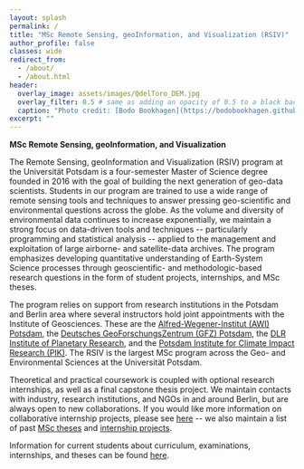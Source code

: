 ```yaml
---
layout: splash
permalink: /
title: "MSc Remote Sensing, geoInformation, and Visualization (RSIV)"
author_profile: false
classes: wide
redirect_from:
  - /about/
  - /about.html
header:
  overlay_image: assets/images/QdelToro_DEM.jpg
  overlay_filter: 0.5 # same as adding an opacity of 0.5 to a black background
  caption: "Photo credit: [Bodo Bookhagen](https://bodobookhagen.github.io/)"
excerpt: ""
---
```


**MSc Remote Sensing, geoInformation, and Visualization**

The Remote Sensing, geoInformation and Visualization (RSIV) program at the Universität Potsdam is a four-semester Master of Science degree founded in 2016 with the goal of building the next generation of geo-data scientists. Students in our program are trained to use a wide range of remote sensing tools and techniques to answer pressing geo-scientific and environmental questions across the globe. As the volume and diversity of environmental data continues to increase exponentially, we maintain a strong focus on data-driven tools and techniques -- particularly programming and statistical analysis -- applied to the management and exploitation of large airborne- and satellite-data archives. The program emphasizes developing quantitative understanding of Earth-System Science processes through geoscientific- and methodologic-based research questions in the form of student projects, internships, and MSc theses.

The program relies on support from research institutions in the Potsdam and Berlin area where several instructors hold joint appointments with the Institute of Geosciences. These are the [Alfred-Wegener-Institut (AWI) Potsdam](https://www.awi.de/en/about-us/sites/potsdam.html), the [Deutsches GeoForschungsZentrum (GFZ) Potsdam](https://www.gfz-potsdam.de/startseite/), the [DLR Institute of Planetary Research](https://www.dlr.de/pf/en/desktopdefault.aspx/tabid-120/), and the [Potsdam Institute for Climate Impact Research (PIK)](https://www.pik-potsdam.de/en/home). The RSIV is the largest MSc program across the Geo- and Environmental Sciences at the Universität Potsdam.

Theoretical and practical coursework is coupled with optional research internships, as well as a final capstone thesis project. We maintain contacts with industry, research institutions, and NGOs in and around Berlin, but are always open to new collaborations. If you would like more information on collaborative internship projects, please see [here](https://up-rs-esp.github.io/msc-rsiv/internships/) -- we also maintain a list of past [MSc theses](https://up-rs-esp.github.io/msc-rsiv/theses/) and [internship projects](https://up-rs-esp.github.io/msc-rsiv/internships/).

Information for current students about curriculum, examinations, internships, and theses can be found [here](https://up-rs-esp.github.io/msc-rsiv/students/).
